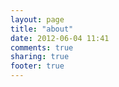 ```yaml
---
layout: page
title: "about"
date: 2012-06-04 11:41
comments: true
sharing: true
footer: true
---
```

